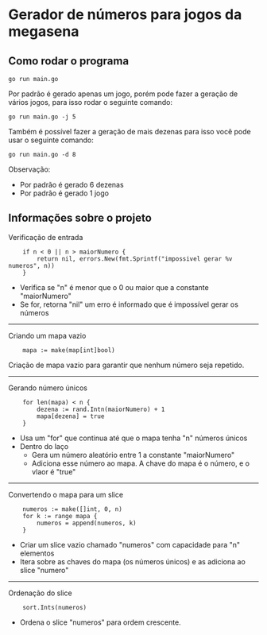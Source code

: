 # Gerador de números para jogos da megasena 

## Como rodar o programa

```
go run main.go
```

Por padrão é gerado apenas um jogo, porém pode fazer a geração de vários jogos, para isso rodar o seguinte comando: 

```
go run main.go -j 5
```

Também é possível fazer a geração de mais dezenas para isso você pode usar o seguinte comando: 

```
go run main.go -d 8
```

Observação: 
- Por padrão é gerado 6 dezenas 
- Por padrão é gerado 1 jogo

## Informações sobre o projeto

Verificação de entrada

```
	if n < 0 || n > maiorNumero {
		return nil, errors.New(fmt.Sprintf("impossivel gerar %v numeros", n))
	}

```
- Verifica se "n" é menor que o 0 ou maior que a constante "maiorNumero"
- Se for, retorna "nil" um erro é informado que é impossível gerar os números
<hr>

Criando um mapa vazio

```
	mapa := make(map[int]bool)
```
Criação de mapa vazio para garantir que nenhum número seja repetido. 
<hr>

Gerando número únicos
```
	for len(mapa) < n {
		dezena := rand.Intn(maiorNumero) + 1
		mapa[dezena] = true
	}
```
- Usa um "for" que continua até que o mapa tenha "n" números únicos
- Dentro do laço
  - Gera um número aleatório entre 1 a constante "maiorNumero"
  - Adiciona esse número ao mapa. A chave do mapa é o número, e o vlaor é "true"
<hr>

Convertendo o mapa para um slice

```
	numeros := make([]int, 0, n)
	for k := range mapa {
		numeros = append(numeros, k)
	}
```
- Criar um slice vazio chamado "numeros" com capacidade para "n" elementos
- Itera sobre as chaves do mapa (os números únicos) e as adiciona ao slice "numero"
<hr>

Ordenação do slice 

```
	sort.Ints(numeros)
```

- Ordena o slice "numeros" para ordem crescente. 
